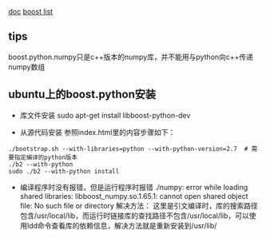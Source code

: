[doc](http://www.boost.org/doc/libs/1_65_1/libs/python/doc/html/index.html)
[boost list](http://www.boost.org/doc/libs/1_50_0/libs/python/doc/v2/list.html)

## tips
boost.python.numpy只是c++版本的numpy库，并不能用与python向c++传递numpy数组

## ubuntu上的boost.python安装
- 库文件安装
sudo apt-get install libboost-python-dev

- 从源代码安装
参照index.html里的内容步骤如下：
```shell
./bootstrap.sh --with-libraries=python --with-python-version=2.7  # 需要指定编译的python版本
./b2 --with-python
sudo ./b2 --with-python install
```

- 编译程序时没有报错，但是运行程序时报错
./numpy: error while loading shared libraries: libboost_numpy.so.1.65.1: cannot open shared object file: No such file or directory
解决方法：
这里是引文编译时，库的搜索路径包含/usr/local/lib，而运行时链接库的查找路径不包含/usr/local/lib，可以使用ldd命令查看库的依赖信息，解决方法就是重新安装到/usr/lib/
